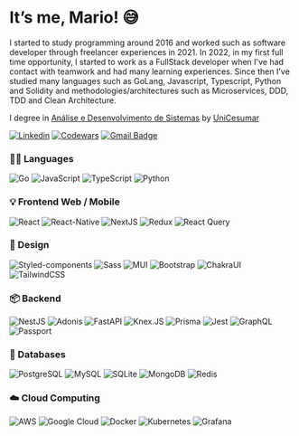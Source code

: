 # It’s me, Mario! 😅

I started to study programming around 2016 and worked such as software developer through freelancer experiences in 2021. In 2022, in my first full time opportunity, I started to work as a FullStack developer when I've had contact with teamwork and had many learning experiences. Since then I've studied many languages such as GoLang, Javascript, Typescript, Python and Solidity and methodologies/architectures such as Microservices, DDD, TDD and Clean Architecture.  

I degree in [Análise e Desenvolvimento de Sistemas](https://www.unicesumar.edu.br/ead/cursos-graduacao/analise-e-desenvolvimento-de-sistemas/) by [UniCesumar](https://www.unicesumar.edu.br/home/)

[![Linkedin](https://img.shields.io/badge/-LinkedIn-blue?style=flat&logo=Linkedin&logoColor=white&link=https://www.linkedin.com/in/rebeccamanzi/)](https://www.linkedin.com/in/mariosantos7/)
[![Codewars](https://img.shields.io/badge/-Codewars-b1361E?style=flat-square&logo=Codewars&logoColor=white&link=https://www.codewars.com/users/eduardylopes)](https://www.codewars.com/users/mariosantosdev)
[![Gmail Badge](https://img.shields.io/badge/-mariodev7@gmail.com-c14438?style=flat&logo=Gmail&logoColor=white&link=mailto:mariodev7@gmail.com)](mailto:mariodev7@gmail.com)

### 👨‍💻 Languages

![Go](https://img.shields.io/badge/Go-00ADD8?logo=Go&logoColor=white)
![JavaScript](https://img.shields.io/badge/JavaScript-F7DF1E?logo=JavaScript&logoColor=white)
![TypeScript](https://img.shields.io/badge/TypeScript-007ACC?logo=TypeScript&logoColor=white)
![Python](https://img.shields.io/badge/Python-3776AB?logo=python&logoColor=white)

### 💡 Frontend Web / Mobile

![React](https://img.shields.io/badge/React-61dafb?style=flat&logo=React&logoColor=black)
![React-Native](https://img.shields.io/badge/React%20Native-61DAFB?style=flat&logo=React&logoColor=black)
![NextJS](https://img.shields.io/badge/NextJS-111111?style=flat&logo=Next.js&logoColor=white)
![Redux](https://img.shields.io/badge/Redux-%23593d88.svg?&logo=redux&logoColor=white)
![React Query](https://img.shields.io/badge/ReactQuery-FF4154?&logo=ReactQuery&logoColor=white)

### 💄 Design
![Styled-components](https://img.shields.io/badge/Styled%20Components-DB7093?logo=Styled-components&logoColor=white)
![Sass](https://img.shields.io/badge/Sass-CC6699?logo=Sass&logoColor=white)
![MUI](https://img.shields.io/badge/MUI-007FFF?logo=MUI&logoColor=white)
![Bootstrap](https://img.shields.io/badge/Bootstrap-7952B3?style=flat&logo=Bootstrap&logoColor=white)
![ChakraUI](https://img.shields.io/badge/ChakraUI-319795?style=flat&logo=ChakraUI&logoColor=white)
![TailwindCSS](https://img.shields.io/badge/TailwindCSS-06B6D4?style=flat&logo=TailwindCSS&logoColor=white)

### 📦 Backend

![NestJS](https://img.shields.io/badge/NestJS-E0234E?logo=nestjs)
![Adonis](https://img.shields.io/badge/Adonis-5A45FF?style=flat&logo=adonisJS&logoColor=white)
![FastAPI](https://img.shields.io/badge/FastAPI-009688?style=flat&logo=fastapi&logoColor=white)
![Knex.JS](https://img.shields.io/badge/KnexJS-D26B38?style=flat&logo=knexdotjs&logoColor=white)
![Prisma](https://img.shields.io/badge/Prisma-2D3748?style=flat&logo=Prisma&logoColor=white)
![Jest](https://img.shields.io/badge/Jest-C21325?style=flat&logo=jest&logoColor=white)
![GraphQL](https://img.shields.io/badge/-GraphQL-E10098?style=flat&logo=graphql&logoColor=white)
![Passport](https://img.shields.io/badge/Passport-34E27A?logo=Passport&logoColor=white)

### 💾 Databases

![PostgreSQL](https://img.shields.io/badge/PostgreSQL-4169E1?style=flat&logo=PostgreSQL&logoColor=white)
![MySQL](https://img.shields.io/badge/MySQL-4479A1?style=flat&logo=MySQL&logoColor=white)
![SQLite](https://img.shields.io/badge/SQLite-003B57?style=flat&logo=SQLite&logoColor=white)
![MongoDB](https://img.shields.io/badge/MongoDB-47A248?style=flat&logo=mongodb&logoColor=white)
![Redis](https://img.shields.io/badge/Redis-DC382D?style=flat&logo=Redis&logoColor=white)

### ☁️ Cloud Computing

![AWS](https://img.shields.io/badge/Amazon_AWS-232F3E?logo=AmazonAWS&logoColor=white)
![Google Cloud](https://img.shields.io/badge/Google_Cloud-4285F4?style=flat&logo=googlecloud&logoColor=white)
![Docker](https://img.shields.io/badge/Docker-%230db7ed.svg?style=flat&logo=docker&logoColor=white)
![Kubernetes](https://img.shields.io/badge/Kubernetes-326CE5?logo=Kubernetes&logoColor=white)
![Grafana](https://img.shields.io/badge/Grafana-F46800?logo=Grafana&logoColor=white)

